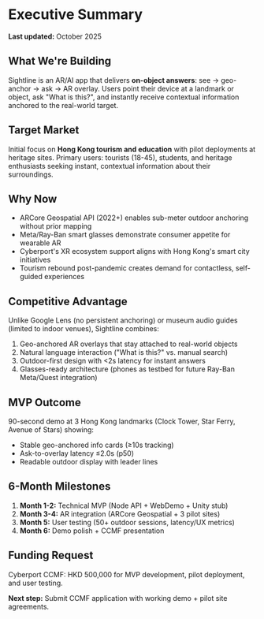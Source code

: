 # Executive Summary

**Last updated:** October 2025

## What We're Building

Sightline is an AR/AI app that delivers **on-object answers**: see → geo-anchor → ask → AR overlay. Users point their device at a landmark or object, ask "What is this?", and instantly receive contextual information anchored to the real-world target.

## Target Market

Initial focus on **Hong Kong tourism and education** with pilot deployments at heritage sites. Primary users: tourists (18-45), students, and heritage enthusiasts seeking instant, contextual information about their surroundings.

## Why Now

- ARCore Geospatial API (2022+) enables sub-meter outdoor anchoring without prior mapping
- Meta/Ray-Ban smart glasses demonstrate consumer appetite for wearable AR
- Cyberport's XR ecosystem support aligns with Hong Kong's smart city initiatives
- Tourism rebound post-pandemic creates demand for contactless, self-guided experiences

## Competitive Advantage

Unlike Google Lens (no persistent anchoring) or museum audio guides (limited to indoor venues), Sightline combines:
1. Geo-anchored AR overlays that stay attached to real-world objects
2. Natural language interaction ("What is this?" vs. manual search)
3. Outdoor-first design with <2s latency for instant answers
4. Glasses-ready architecture (phones as testbed for future Ray-Ban Meta/Quest integration)

## MVP Outcome

90-second demo at 3 Hong Kong landmarks (Clock Tower, Star Ferry, Avenue of Stars) showing:
- Stable geo-anchored info cards (≥10s tracking)
- Ask-to-overlay latency ≤2.0s (p50)
- Readable outdoor display with leader lines

## 6-Month Milestones

1. **Month 1-2:** Technical MVP (Node API + WebDemo + Unity stub)
2. **Month 3-4:** AR integration (ARCore Geospatial + 3 pilot sites)
3. **Month 5:** User testing (50+ outdoor sessions, latency/UX metrics)
4. **Month 6:** Demo polish + CCMF presentation

## Funding Request

Cyberport CCMF: HKD 500,000 for MVP development, pilot deployment, and user testing.

**Next step:** Submit CCMF application with working demo + pilot site agreements.

